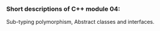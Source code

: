 <h3>Short descriptions of C++ module 04: </h3>
Sub-typing polymorphism, Abstract classes and interfaces. <br>
